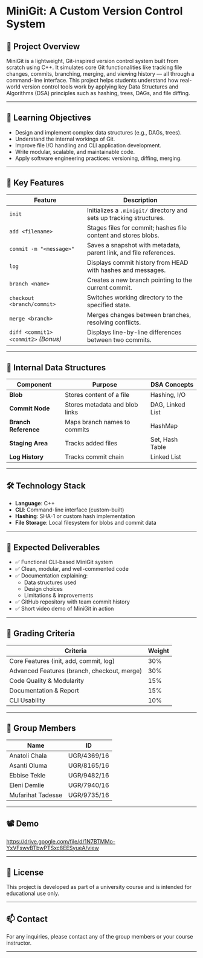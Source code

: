 # MiniGit: A Custom Version Control System

## 📌 Project Overview

MiniGit is a lightweight, Git-inspired version control system built from scratch using C++. It simulates core Git functionalities like tracking file changes, commits, branching, merging, and viewing history — all through a command-line interface. This project helps students understand how real-world version control tools work by applying key Data Structures and Algorithms (DSA) principles such as hashing, trees, DAGs, and file diffing.

---

## 🎯 Learning Objectives

- Design and implement complex data structures (e.g., DAGs, trees).
- Understand the internal workings of Git.
- Improve file I/O handling and CLI application development.
- Write modular, scalable, and maintainable code.
- Apply software engineering practices: versioning, diffing, merging.

---

## 🚀 Key Features

| Feature                              | Description                                                          |
| ------------------------------------ | -------------------------------------------------------------------- |
| `init`                               | Initializes a `.minigit/` directory and sets up tracking structures. |
| `add <filename>`                     | Stages files for commit; hashes file content and stores blobs.       |
| `commit -m "<message>"`              | Saves a snapshot with metadata, parent link, and file references.    |
| `log`                                | Displays commit history from HEAD with hashes and messages.          |
| `branch <name>`                      | Creates a new branch pointing to the current commit.                 |
| `checkout <branch/commit>`           | Switches working directory to the specified state.                   |
| `merge <branch>`                     | Merges changes between branches, resolving conflicts.                |
| `diff <commit1> <commit2>` _(Bonus)_ | Displays line-by-line differences between two commits.               |

---

## 📂 Internal Data Structures

| Component            | Purpose                        | DSA Concepts     |
| -------------------- | ------------------------------ | ---------------- |
| **Blob**             | Stores content of a file       | Hashing, I/O     |
| **Commit Node**      | Stores metadata and blob links | DAG, Linked List |
| **Branch Reference** | Maps branch names to commits   | HashMap          |
| **Staging Area**     | Tracks added files             | Set, Hash Table  |
| **Log History**      | Tracks commit chain            | Linked List      |

---

## 🛠️ Technology Stack

- **Language**: C++
- **CLI**: Command-line interface (custom-built)
- **Hashing**: SHA-1 or custom hash implementation
- **File Storage**: Local filesystem for blobs and commit data

---

## 📄 Expected Deliverables

- ✅ Functional CLI-based MiniGit system
- ✅ Clean, modular, and well-commented code
- ✅ Documentation explaining:
  - Data structures used
  - Design choices
  - Limitations & improvements
- ✅ GitHub repository with team commit history
- ✅ Short video demo of MiniGit in action

---

## 🧪 Grading Criteria

| Criteria                                    | Weight |
| ------------------------------------------- | ------ |
| Core Features (init, add, commit, log)      | 30%    |
| Advanced Features (branch, checkout, merge) | 30%    |
| Code Quality & Modularity                   | 15%    |
| Documentation & Report                      | 15%    |
| CLI Usability                               | 10%    |

---

## 👥 Group Members

| Name              | ID          |
| ----------------- | ----------- |
| Anatoli Chala     | UGR/4369/16 |
| Asanti Oluma      | UGR/8165/16 |
| Ebbise Tekle      | UGR/9482/16 |
| Eleni Demlie      | UGR/7940/16 |
| Mufarihat Tadesse | UGR/9735/16 |

---

## 📽️ Demo

https://drive.google.com/file/d/1N7BTMMo-YxVFswvBTbwPTSxc8EESyueA/view

---

## 📎 License

This project is developed as part of a university course and is intended for educational use only.

---

## 📫 Contact

For any inquiries, please contact any of the group members or your course instructor.

---
